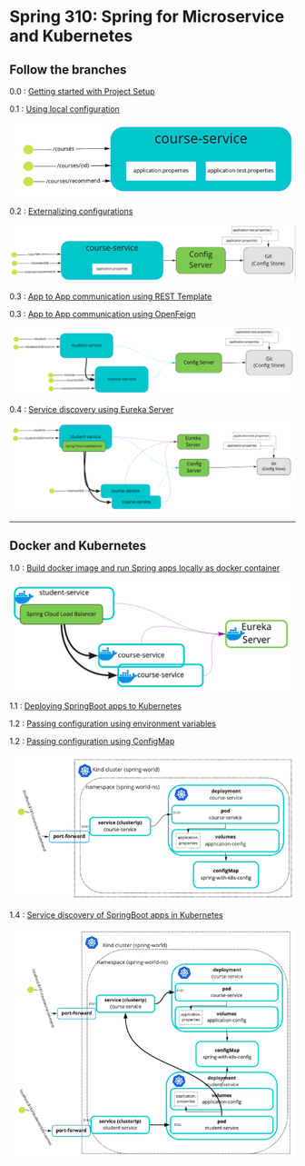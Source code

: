# Spring 310: Spring for Microservice and Kubernetes

Follow the branches
-----

0.0 : [Getting started with Project Setup](../../tree/0.0-get-started)

0.1 : [Using local configuration](../../tree/0.1-using-local-configs)

![course service with internal configuration](illustrations/001-course-service-internal-config.png)

0.2 : [Externalizing configurations](../../0.2-externalizing-configs)

![course service with externalized configuration](illustrations/002-course-service-external-config.png)

0.3 : [App to App communication using REST Template](../../0.3-app2app-rest-communication)

0.3 : [App to App communication using OpenFeign](../../0.3-app2app-rest-openfeign)

![app to app communication using REST](illustrations/003-app2app-rest-communication.png) 

0.4 : [Service discovery using Eureka Server](../../0.4-using-service-discovery)

![service registry using eureka server](illustrations/004-integrated-with-service-registry.png) 

---

## Docker and Kubernetes

1.0 : [Build docker image and run Spring apps locally as docker container](../../1.0-dockerize)

![dockerize springboot app](illustrations/005-dockerized-springboot-app.png)

1.1 : [Deploying SpringBoot apps to Kubernetes](../../1.1-spring-on-kubernetes)

1.2 : [Passing configuration using environment variables](../../1.2-k8s-pass-config-via-env-variable)

1.2 : [Passing configuration using ConfigMap](../../1.3-k8s-pass-config-via-configmap)

![deploy springboot app to kubernetes](illustrations/006-deploy-springboot-to-k8s.png)

1.4 : [Service discovery of SpringBoot apps in Kubernetes](../../1.4-k8s-service-discovery)

![deploy springboot app to kubernetes](illustrations/007-k8s-with-service-discovery.png)

